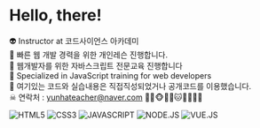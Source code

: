 <h1> Hello, there! </h1>
 
👽 Instructor at 코드사이언스 아카데미 <br>
👻 빠른 웹 개발 경력을 위한 개인레슨 진행합니다.<br>
👾 웹개발자를 위한 자바스크립트 전문교육 진행합니다<br>
🤖 Specialized in JavaScript training for web developers <br>
💩 여기있는 코드와 실습내용은 직접직성되었거나 공개코드를 이용했습니다.<br>
☠ 연락처 : yunhateacher@naver.com
🐱‍👤🐵🐶🐺🐱🦁🐯🦒🦊


![HTML5](https://img.shields.io/badge/-HTML5-F05032?style=for-the-badge&logo=css3&loloColor=ffffff)
![CSS3](https://img.shields.io/badge/-CSS3-F05032?style=for-the-badge&logo=css3&loloColor=0000ff)
![JAVASCRIPT](https://img.shields.io/badge/JAVASCRIPT-JAVASCRIP-green)
![NODE.JS](https://img.shields.io/badge/-NODEJS-F05032?style=for-the-badge&logo=css3&loloColor=0000ff)
![VUE.JS](https://img.shields.io/badge/VUE.JS-yellowgreen)
<!--
**lecturewww/lecturewww** is a ✨ _special_ ✨ repository because its `README.md` (this file) appears on your GitHub profile.

Here are some ideas to get you started:

- 🔭 I’m currently working on ...
- 🌱 I’m currently learning ...
- 👯 I’m looking to collaborate on ...
- 🤔 I’m looking for help with ...
- 💬 Ask me about ...
- 📫 How to reach me: ...
- 😄 Pronouns: ...
- ⚡ Fun fact: ...
-->


